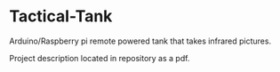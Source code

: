 # Tactical-Tank
Arduino/Raspberry pi remote powered tank that takes infrared pictures.

Project description located in repository as a pdf.
